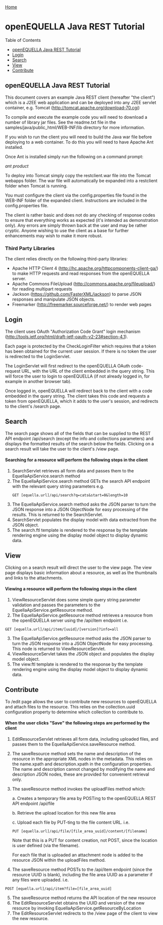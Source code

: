 [Home](https://openequella.github.io/)

# openEQUELLA Java REST Tutorial

Table of Contents

- [openEQUELLA Java REST Tutorial](#openequella-java-rest-tutorial)
- [Login](#login)
- [Search](#search)
- [View](#view)
- [Contribute](#contribute)

## openEQUELLA Java REST Tutorial

This document covers an example Java REST client (hereafter "the client") which is a J2EE web application and can be deployed into any J2EE servlet container, e.g. Tomcat (<http://tomcat.apache.org/download-70.cgi>)

To compile and execute the example code you will need to download a number of library jar files. See the readme.txt file in the samples/java/public_html/WEB-INF/lib directory for more information.

If you wish to run the client you will need to build the Java war file before deploying to a web container. To do this you will need to have Apache Ant installed.

Once Ant is installed simply run the following on a command prompt:

_ant product_

To deploy into Tomcat simply copy the restclient.war file into the Tomcat webapps folder. The war file will automatically be expanded into a restclient folder when Tomcat is running.

You must configure the client via the config.properties file found in the WEB-INF folder of the expanded client. Instructions are included in the config.properties file.

The client is rather basic and does not do any checking of response codes to ensure that everything works as expected (it's intended as demonstration only). Any errors are simply thrown back at the user and may be rather cryptic. Anyone wishing to use the client as a base for further enhancements may wish to make it more robust.

### Third Party Libraries

The client relies directly on the following third-party libraries:

- Apache HTTP Client 4 (<http://hc.apache.org/httpcomponents-client-ga/>) to make HTTP requests and read responses from the openEQUELLA server.
- Apache Commons FileUpload (<http://commons.apache.org/fileupload/>) for reading multipart requests
- Jackson (<https://github.com/FasterXML/jackson>) to parse JSON responses and manipulate JSON objects.
- Freemarker (<http://freemarker.sourceforge.net/>) to render web pages

## Login

The client uses OAuth "Authorization Code Grant" login mechanism (<http://tools.ietf.org/html/draft-ietf-oauth-v2-23#section-4.1>).

Each page is protected by the CheckLoginFilter which requires that a token has been obtained for the current user session. If there is no token the user is redirected to the LoginServlet.

The LoginServlet will first redirect to the openEQUELLA OAuth code-request URL, with the URL of the client embedded in the query string. This will force the user to login to openEQUELLA (if not already logged in, for example in another browser tab).

Once logged in, openEQUELLA will redirect back to the client with a code embedded in the query string. The client takes this code and requests a token from openEQUELLA, which it adds to the user's session, and redirects to the client's /search page.

## Search

The search page shows all of the fields that can be supplied to the REST API endpoint /api/search (except the info and collections parameters) and displays the formatted results of the search below the fields. Clicking on a search result will take the user to the client's /view page.

#### Searching for a resource will perform the following steps in the client

1.  SearchServlet retrieves all form data and passes them to the EquellaApiService.search method
2.  The EquellaApiService.search method GETs the search API endpoint with the relevant query string parameters e.g.
    ```
    GET [equella.url]/api/search?q=cats&start=0&length=10
    ```
3.  The EquellaApiService.search method asks the JSON parser to turn the JSON response into a JSON ObjectNode for easy processing of the results. This is returned to the SearchServlet.
4.  SearchServlet populates the display model with data extracted from the JSON object.
5.  The search.ftl template is rendered to the response by the template rendering engine using the display model object to display dynamic data.

## View

Clicking on a search result will direct the user to the view page. The view page displays basic information about a resource, as well as the thumbnails and links to the attachments.

#### Viewing a resource will perform the following steps in the client

1.  ViewResourceServlet does some simple query string parameter validation and passes the parameters to the EquellaApiService.getResource method.
2.  The EquellaApiService.getResource method retrieves a resource from the openEQUELLA server using the /api/item endpoint i.e.

```
GET [equella.url]/api/item/[uuid]/[version]?info=all
```

3.  The EquellaApiService.getResource method asks the JSON parser to turn the JSON response into a JSON ObjectNode for easy processing. This node is returned to ViewResourceServlet.
4.  ViewResourceServlet takes the JSON object and populates the display model object.
5.  The view.ftl template is rendered to the response by the template rendering engine using the display model object to display dynamic data.

## Contribute

To /edit page allows the user to contribute new resources to openEQUELLA and attach files to the resource. This relies on the collection.uuid configuration property to determine which collection to contribute to.

#### When the user clicks "Save" the following steps are performed by the client

1.  EditResourceServlet retrieves all form data, including uploaded files, and passes them to the EquellaApiService.saveResource method.
2.  The saveResource method sets the name and description of the resource in the appropriate XML nodes in the metadata. This relies on the name.xpath and description.xpath in the configuration properties. The name and description cannot changed by modifying the name and description JSON nodes, these are provided for convenient retrieval only.
3.  The saveResource method invokes the uploadFiles method which:

    a. Creates a temporary file area by POSTing to the openEQUELLA REST API endpoint /api/file

    b. Retrieve the upload location for this new file area

    c. Upload each file by PUT-ting to the file content URL. i.e.

    ```
    PUT [equella.url]/api/file/[file_area_uuid]/content/[filename]
    ```

    Note that this is a PUT for content creation, not POST, since the location is user defined (via the filename).

    For each file that is uploaded an attachment node is added to the resource JSON within the uploadFiles method.

4.  The saveResource method POSTs to the /api/item endpoint (since the resource UUID is blank), including the file area UUID as a parameter if any files were uploaded. i.e.

```
POST [equella.url]/api/item?file=[file_area_uuid]
```

5.  The saveResource method returns the API location of the new resource
6.  The EditResourceServlet obtains the UUID and version of the new resource by invoking EquellaApiService.getResourceByLocation
7.  The EditResourceServlet redirects to the /view page of the client to view the new resource.
